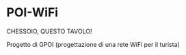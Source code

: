 # POI-WiFi
CHESSOIO, QUESTO TAVOLO!

Progetto di GPOI (progettazione di una rete WiFi per il turista)
